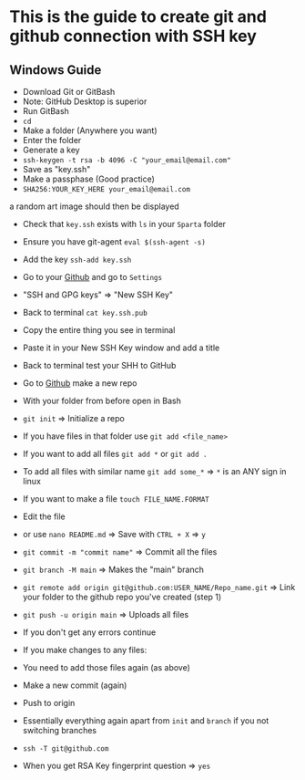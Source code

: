 # This is the guide to create git and github connection with SSH key
## Windows Guide

- Download Git or GitBash
- Note: GitHub Desktop is superior
- Run GitBash
- `cd`
- Make a folder (Anywhere you want)
- Enter the folder
- Generate a key
- `ssh-keygen -t rsa -b 4096 -C "your_email@email.com"`
- Save as "key.ssh"
- Make a passphase (Good practice)
- `SHA256:YOUR_KEY_HERE your_email@email.com`

a random art image should then be displayed


- Check that `key.ssh` exists with `ls` in your `Sparta` folder
- Ensure you have git-agent `eval $(ssh-agent -s)`
- Add the key `ssh-add key.ssh`
- Go to your [Github](www.github.com) and go to `Settings`
- "SSH and GPG keys" => "New SSH Key"
- Back to terminal `cat key.ssh.pub`
- Copy the entire thing you see in terminal
- Paste it in your New SSH Key window and add a title
- Back to terminal test your SHH to GitHub

- Go to [Github](www.github.com) make a new repo
- With your folder from before open in Bash
- `git init` => Initialize a repo
- If you have files in that folder use `git add <file_name>`
- If you want to add all files `git add *` or `git add .`
- To add all files with similar name `git add some_*` => `*` is an ANY sign in linux
- If you want to make a file `touch FILE_NAME.FORMAT`
- Edit the file
- or use `nano README.md` => Save with `CTRL + X` => `y`
- `git commit -m "commit name"` => Commit all the files
- `git branch -M main` => Makes the "main" branch
- `git remote add origin git@github.com:USER_NAME/Repo_name.git` => Link your folder to the github repo you've created (step 1)
- `git push -u origin main` => Uploads all files
- If you don't get any errors continue
- If you make changes to any files:
- You need to add those files again (as above)
- Make a new commit (again)
- Push to origin
- Essentially everything again apart from `init` and `branch` if you not switching branches
- `ssh -T git@github.com`
- When you get RSA Key fingerprint question => `yes`
